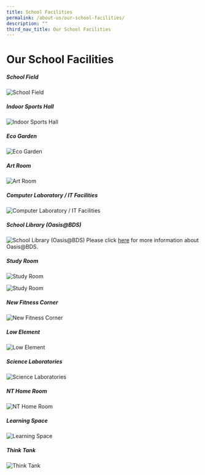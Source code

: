 ```yaml
---
title: School Facilities
permalink: /about-us/our-school-facilities/
description: ""
third_nav_title: Our School Facilities
---
```

Our School Facilities
=====================

##### **School Field**
![School Field](/images/School%20Field.jpg)
<br>

##### **Indoor Sports Hall**
![Indoor Sports Hall](/images/Indoor%20Sports%20Hall%201.jpg)
<br>

##### **Eco Garden**
![Eco Garden](/images/Eco%20Garden.jpeg)
<br>

##### **Art Room**
![Art Room](/images/Art%20Room.png)
<br>

##### **Computer Laboratory / IT Facilities**
![Computer Laboratory / IT Facilities](/images/Computer%20Laboratory%201.jpg)
<br>

##### **School Library (Oasis@BDS)**
![School Library (Oasis@BDS)](/images/Library%201.jpg)
Please click [here](/about-us/our-school-facilities/oasis-at-bds) for more information about Oasis@BDS.

##### **Study Room**
![Study Room](/images/Study%20room%202.jpeg)

![Study Room](/images/Study%20room%201.jpeg)

##### **New Fitness Corner** <br>
![New Fitness Corner](/images/New%20Fitness%20Corner.jpg)

##### **Low Element** <br>
![Low Element](/images/Low%20Element.jpg)

##### **Science Laboratories**
![Science Laboratories](/images/science%20lab.png)
<br>

##### **NT Home Room**
![NT Home Room](/images/NT%20Home%20Room%2001.jpg)

##### **Learning Space**
![Learning Space](/images/Learning%20Spaces%2001.jpg)

##### **Think Tank**
![Think Tank](/images/Think%20Tank.jpg)